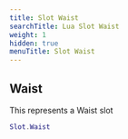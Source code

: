 ```yaml
---
title: Slot Waist
searchTitle: Lua Slot Waist
weight: 1
hidden: true
menuTitle: Slot Waist
---
```

## Waist

This represents a Waist slot
```lua
Slot.Waist
```
